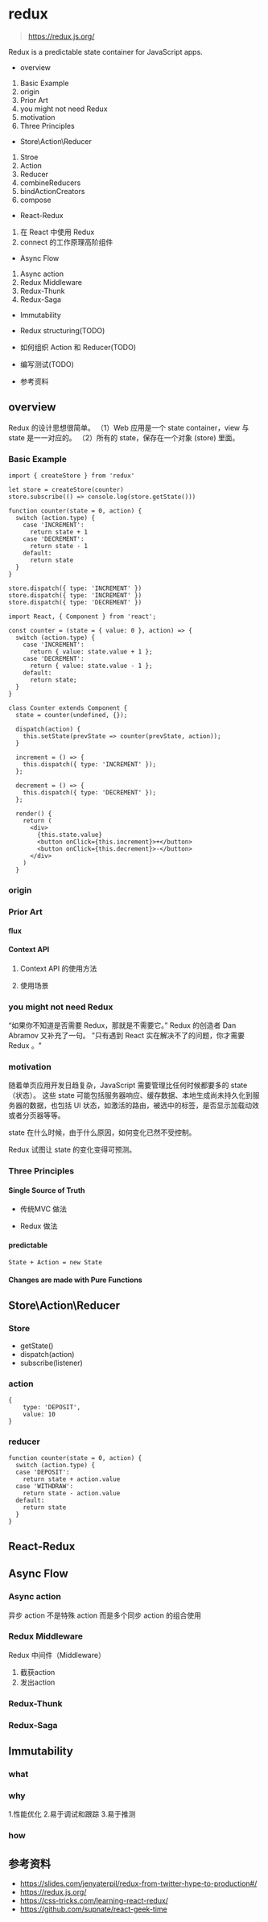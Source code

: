 # redux
> https://redux.js.org/

Redux is a predictable state container for JavaScript apps.

- overview
1. Basic Example
2. origin
3. Prior Art
4. you might not need Redux
5. motivation
6. Three Principles

- Store\Action\Reducer
1. Stroe
2. Action
3. Reducer
4. combineReducers
5. bindActionCreators
6. compose

- React-Redux
1. 在 React 中使用 Redux
2. connect 的工作原理高阶组件

- Async Flow
1. Async action
2. Redux Middleware
3. Redux-Thunk
4. Redux-Saga

- Immutability

- Redux structuring(TODO)

- 如何组织 Action 和 Reducer(TODO)

- 编写测试(TODO)

- 参考资料

## overview
Redux 的设计思想很简单。
（1）Web 应用是一个 state container，view 与 state 是一一对应的。
（2）所有的 state，保存在一个对象 (store) 里面。

### Basic Example
```
import { createStore } from 'redux'

let store = createStore(counter)
store.subscribe(() => console.log(store.getState()))

function counter(state = 0, action) {
  switch (action.type) {
    case 'INCREMENT':
      return state + 1
    case 'DECREMENT':
      return state - 1
    default:
      return state
  }
}

store.dispatch({ type: 'INCREMENT' })
store.dispatch({ type: 'INCREMENT' })
store.dispatch({ type: 'DECREMENT' })
```
```
import React, { Component } from 'react';
 
const counter = (state = { value: 0 }, action) => {
  switch (action.type) {
    case 'INCREMENT':
      return { value: state.value + 1 };
    case 'DECREMENT':
      return { value: state.value - 1 };
    default:
      return state;
  }
}
 
class Counter extends Component {
  state = counter(undefined, {});
  
  dispatch(action) {
    this.setState(prevState => counter(prevState, action));
  }
 
  increment = () => {
    this.dispatch({ type: 'INCREMENT' });
  };
 
  decrement = () => {
    this.dispatch({ type: 'DECREMENT' });
  };
  
  render() {
    return (
      <div>
        {this.state.value}
        <button onClick={this.increment}>+</button>
        <button onClick={this.decrement}>-</button>
      </div>
    )
  }

```


### origin

### Prior Art
#### flux

#### Context API
1. Context API 的使用方法 

2. 使用场景

### you might not need Redux
“如果你不知道是否需要 Redux，那就是不需要它。”
Redux 的创造者 Dan Abramov 又补充了一句。
"只有遇到 React 实在解决不了的问题，你才需要 Redux 。"

### motivation
随着单页应用开发日趋复杂，JavaScript 需要管理比任何时候都要多的 state （状态）。 这些 state 可能包括服务器响应、缓存数据、本地生成尚未持久化到服务器的数据，也包括 UI 状态，如激活的路由，被选中的标签，是否显示加载动效或者分页器等等。

state 在什么时候，由于什么原因，如何变化已然不受控制。 

Redux 试图让 state 的变化变得可预测。


### Three Principles
#### Single Source of Truth
- 传统MVC 做法

- Redux 做法

#### predictable
```
State + Action = new State
```

#### Changes are made with Pure Functions

## Store\Action\Reducer
### Store
- getState()
- dispatch(action)
- subscribe(listener)

### action
```
{ 
    type: 'DEPOSIT',
    value: 10
}
```
### reducer
```
function counter(state = 0, action) {
  switch (action.type) {
  case 'DEPOSIT':
    return state + action.value
  case 'WITHDRAW':
    return state - action.value
  default:
    return state
  }
}
```

## React-Redux

## Async Flow
### Async action
异步 action 不是特殊 action
而是多个同步 action 的组合使用 
### Redux Middleware
Redux 中间件（Middleware）
1. 截获action
2. 发出action
### Redux-Thunk
### Redux-Saga

## Immutability
### what

### why
1.性能优化
2.易于调试和跟踪
3.易于推测

### how


## 参考资料
- https://slides.com/jenyaterpil/redux-from-twitter-hype-to-production#/
- https://redux.js.org/
- https://css-tricks.com/learning-react-redux/
- https://github.com/supnate/react-geek-time
